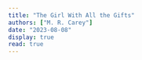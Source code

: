 ```yaml
---
title: "The Girl With All the Gifts"
authors: ["M. R. Carey"]
date: "2023-08-08"
display: true
read: true
---
```


